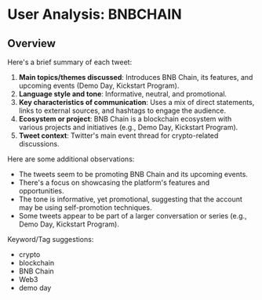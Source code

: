 # User Analysis: BNBCHAIN

## Overview

Here's a brief summary of each tweet:

1. **Main topics/themes discussed**: Introduces BNB Chain, its features, and upcoming events (Demo Day, Kickstart Program).
2. **Language style and tone**: Informative, neutral, and promotional.
3. **Key characteristics of communication**: Uses a mix of direct statements, links to external sources, and hashtags to engage the audience.
4. **Ecosystem or project**: BNB Chain is a blockchain ecosystem with various projects and initiatives (e.g., Demo Day, Kickstart Program).
5. **Tweet context**: Twitter's main event thread for crypto-related discussions.

Here are some additional observations:

* The tweets seem to be promoting BNB Chain and its upcoming events.
* There's a focus on showcasing the platform's features and opportunities.
* The tone is informative, yet promotional, suggesting that the account may be using self-promotion techniques.
* Some tweets appear to be part of a larger conversation or series (e.g., Demo Day, Kickstart Program).

Keyword/Tag suggestions:

* crypto
* blockchain
* BNB Chain
* Web3
* demo day